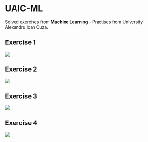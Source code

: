 ﻿# UAIC-ML
 Solved exercises from **Machine Learning** - Practises from University Alexandru Ioan Cuza.

## Exercise 1

![](https://photos.google.com/search/_tra_/photo/AF1QipPkoOQeeD0ullmJjiWscgzbnrdA4NeSLr39k5Nk)

## Exercise 2

![](https://photos.google.com/search/_tra_/photo/AF1QipN7ByNN5Cw2DV3scm5QJ5YeVVDYFLaKFKIZMHIZ)

## Exercise 3

![](https://photos.google.com/search/_tra_/photo/AF1QipO3BS_jsF2Wb3CqdSbkKXjE7xL7dK2uqmALqrH-)


## Exercise 4

![](https://photos.google.com/search/_tra_/photo/AF1QipNHK0hGnJmhqCMa9HkxKg3N_BrDVIVvt--jb5FU)

